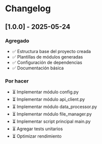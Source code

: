 # Changelog

## [1.0.0] - 2025-05-24

### Agregado
- ✅ Estructura base del proyecto creada
- ✅ Plantillas de módulos generadas
- ✅ Configuración de dependencias
- ✅ Documentación básica

### Por hacer
- ⏳ Implementar módulo config.py
- ⏳ Implementar módulo api_client.py
- ⏳ Implementar módulo data_processor.py
- ⏳ Implementar módulo file_manager.py
- ⏳ Implementar script principal main.py
- ⏳ Agregar tests unitarios
- ⏳ Optimizar rendimiento
